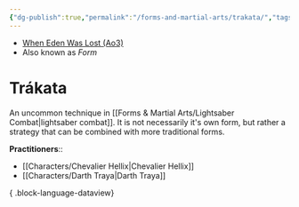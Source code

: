 ```yaml
---
{"dg-publish":true,"permalink":"/forms-and-martial-arts/trakata/","tags":["technique"],"noteIcon":"saber1"}
---
```


- [When Eden Was Lost (Ao3)](https://archiveofourown.org/works/19334440/chapters/45992584)
- Also known as *Form*
# Trákata
>

An uncommon technique in [[Forms & Martial Arts/Lightsaber Combat\|lightsaber combat]]. It is not necessarily it's own form, but rather a strategy that can be combined with more traditional forms. 

**Practitioners**::
- [[Characters/Chevalier Hellix\|Chevalier Hellix]]
- [[Characters/Darth Traya\|Darth Traya]]

{ .block-language-dataview}
